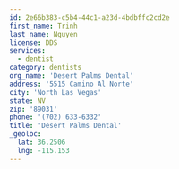 ```yaml
---
id: 2e66b383-c5b4-44c1-a23d-4bdbffc2cd2e
first_name: Trinh
last_name: Nguyen
license: DDS
services:
  - dentist
category: dentists
org_name: 'Desert Palms Dental'
address: '5515 Camino Al Norte'
city: 'North Las Vegas'
state: NV
zip: '89031'
phone: '(702) 633-6332'
title: 'Desert Palms Dental'
_geoloc:
  lat: 36.2506
  lng: -115.153
---
```

